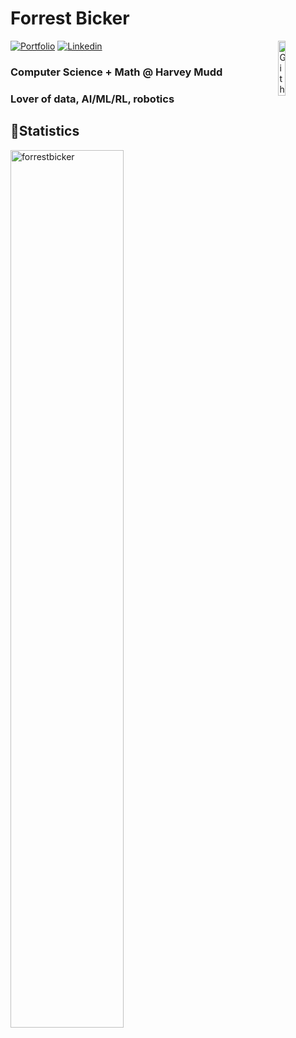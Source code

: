 # Forrest Bicker
<img width="15%" align="right" alt="Github" src="https://github.com/forrestbicker/forrestbicker/blob/main/src/logo.gif" />

[![Portfolio](https://img.shields.io/badge/Portfolio-000000?style=for-the-badge&logo=windows%20terminal&logoColor=white)](https://forrestbicker.com)
[![Linkedin](https://img.shields.io/badge/LinkedIn-0077B5?style=for-the-badge&logo=linkedin&logoColor=white)](https://www.linkedin.com/in/forrestbicker)

### Computer Science + Math @ Harvey Mudd
### Lover of data, AI/ML/RL, robotics
## 🎈Statistics
<img align="left" width="60%" src="https://github-readme-stats.vercel.app/api?username=forrestbicker&amp;show_icons=true&amp;locale=en&amp;hide=issues" alt="forrestbicker">


<!---
<p>
  <code><img width="10%" src="https://www.vectorlogo.zone/logos/python/python-ar21.svg"></code>
  <code><img width="10%" src="https://www.vectorlogo.zone/logos/java/java-ar21.svg"></code>
  <code><img width="10%" src="https://www.vectorlogo.zone/logos/typescriptlang/typescriptlang-ar21.svg"></code>
  <br>
  <code><img width="10%" src="https://www.vectorlogo.zone/logos/tcl/tcl-ar21.svg"></code>
  <code><img width="10%" src="https://www.vectorlogo.zone/logos/javascript/javascript-ar21.svg"></code>
  <code><img width="10%" src="https://www.vectorlogo.zone/logos/w3_html5/w3_html5-ar21.svg"></code>
  <br>
  <code><img width="10%" src="https://upload.vectorlogo.zone/logos/pydata_pandas/images/3379b038-0796-45fe-8467-3fba66c10b70.svg"></code>
  <code><img width="10%" src="https://www.vectorlogo.zone/logos/pytorch/pytorch-ar21.svg"></code>
  <code><img width="10%" src="https://www.vectorlogo.zone/logos/opencv/opencv-ar21.svg"></code>
</p>
-->

